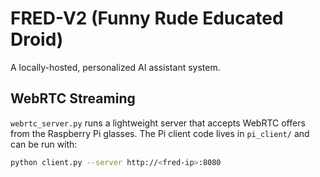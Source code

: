 # FRED-V2 (Funny Rude Educated Droid)

A locally-hosted, personalized AI assistant system.

## WebRTC Streaming

`webrtc_server.py` runs a lightweight server that accepts WebRTC offers from the
Raspberry Pi glasses. The Pi client code lives in `pi_client/` and can be run
with:

```bash
python client.py --server http://<fred-ip>:8080
```
